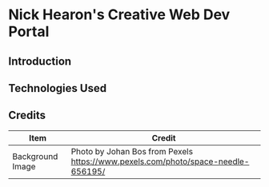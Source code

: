 # Nick Hearon's Creative Web Dev Portal
## Introduction

## Technologies Used

## Credits
Item|Credit
-----|-----
Background Image|Photo by Johan Bos from Pexels https://www.pexels.com/photo/space-needle-656195/
